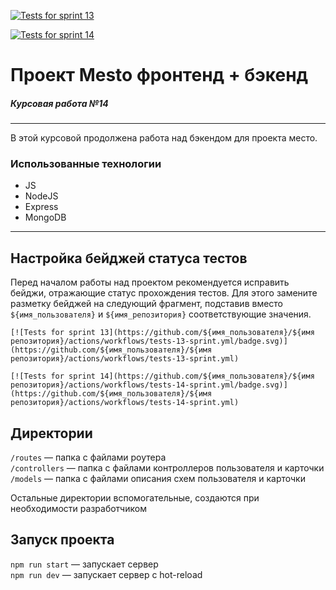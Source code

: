 [![Tests for sprint 13](https://github.com/Olga-Mishareva/express-mesto-gha/actions/workflows/tests-13-sprint.yml/badge.svg)](https://github.com/Olga-Mishareva/express-mesto-gha/actions/workflows/tests-13-sprint.yml) 

[![Tests for sprint 14](https://github.com/Olga-Mishareva/express-mesto-gha/actions/workflows/tests-14-sprint.yml/badge.svg)](https://github.com/Olga-Mishareva/express-mesto-gha/actions/workflows/tests-14-sprint.yml)

# Проект Mesto фронтенд + бэкенд
##### Курсовая работа №14
-----


В этой курсовой продолжена работа над бэкендом для проекта место.

### Использованные технологии

* JS
* NodeJS
* Express
* MongoDB

---------------------

## Настройка бейджей статуса тестов
Перед началом работы над проектом рекомендуется исправить бейджи, отражающие статус прохождения тестов.
Для этого замените разметку бейджей на следующий фрагмент, подставив вместо `${имя_пользователя}` и `${имя_репозитория}` соответствующие значения.

```
[![Tests for sprint 13](https://github.com/${имя_пользователя}/${имя репозитория}/actions/workflows/tests-13-sprint.yml/badge.svg)](https://github.com/${имя_пользователя}/${имя репозитория}/actions/workflows/tests-13-sprint.yml) 

[![Tests for sprint 14](https://github.com/${имя_пользователя}/${имя репозитория}/actions/workflows/tests-14-sprint.yml/badge.svg)](https://github.com/${имя_пользователя}/${имя репозитория}/actions/workflows/tests-14-sprint.yml)
```


## Директории

`/routes` — папка с файлами роутера  
`/controllers` — папка с файлами контроллеров пользователя и карточки   
`/models` — папка с файлами описания схем пользователя и карточки  
  
Остальные директории вспомогательные, создаются при необходимости разработчиком

## Запуск проекта

`npm run start` — запускает сервер   
`npm run dev` — запускает сервер с hot-reload

